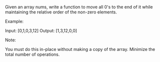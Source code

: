 Given an array nums, write a function to move all 0's to the end of it while
maintaining the relative order of the non-zero elements.
 
Example:
 
Input: [0,1,0,3,12]
Output: [1,3,12,0,0]
 
Note:
 
You must do this in-place without making a copy of the array.
Minimize the total number of operations.
